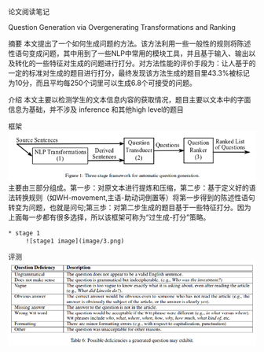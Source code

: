 论文阅读笔记

Question Generation via Overgenerating Transformations and Ranking

摘要
	本文提出了一个如何生成问题的方法。该方法利用一些一般性的规则将陈述性语句变成问题，其中用到了一些NLP中常用的模块工具，并且基于输入、输出以及转化的一些特征对生成的问题进行打分。对方法性能的评价手段为：让人基于的一定的标准对生成的题目进行打分，最终发现该方法生成的题目里43.3%被标记为10分，而且平均每250个词里可以生成6.8个可接受的问题。

介绍
    本文主要以检测学生的文本信息内容的获取情况，题目主要以文本中的字面信息为基础，并不涉及
    inference 和其他high level的题目

框架
    ![frame image](image/1.png)
    主要由三部分组成。第一步：对原文本进行提炼和压缩，第二步：基于定义好的语法转换规则（如WH-movement,主语-助动词倒置等）将第一步得到的陈述性语句转变为问题，也就是问句;第三歩：对第二步生成的题目基于一些特征打分。因为上面每一步都有很多选择，所以该框架可称为“过生成-打分”策略。

    * stage 1
         ![stage1 image](image/3.png)
评测
    ![evaluation image](image/2.png)